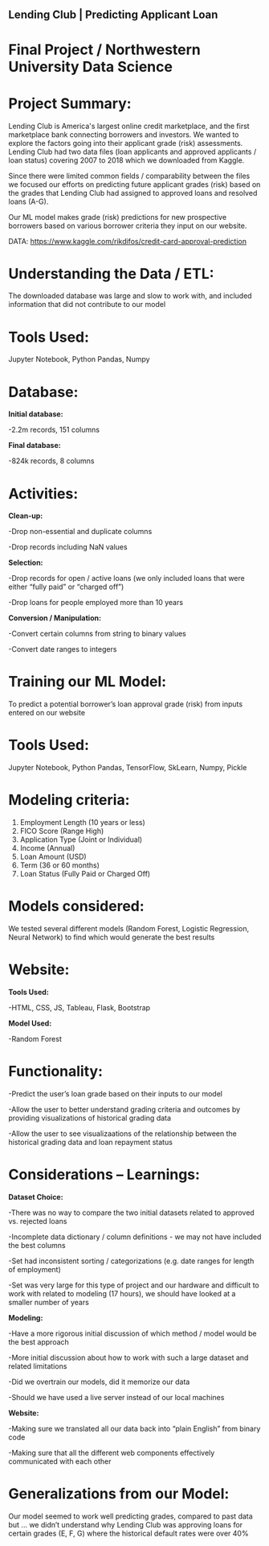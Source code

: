 ## Lending Club | Predicting Applicant Loan
# Final Project / Northwestern University Data Science

# Project Summary:
Lending Club is America's largest online credit marketplace, and the first 
marketplace bank connecting borrowers and investors. We wanted to 
explore the factors going into their  applicant grade (risk) assessments.
Lending Club had two data files (loan applicants and approved applicants / 
loan status) covering 2007 to 2018 which we downloaded from Kaggle.  

Since there were limited common fields / comparability between the files 
we focused our efforts on predicting future applicant grades (risk) based on
the grades that Lending Club had assigned to approved loans and resolved
loans (A-G).

Our ML model makes grade (risk) predictions for new prospective 
borrowers based on various borrower criteria they input on our website.

DATA: https://www.kaggle.com/rikdifos/credit-card-approval-prediction

# Understanding the Data / ETL:

The downloaded database was large and slow to work with, and 
included information that did not contribute to our model

# Tools Used: 

Jupyter Notebook, Python Pandas, Numpy

# Database: 

**Initial database:**

-2.2m records, 151 columns

**Final database:** 

-824k records, 8 columns

# Activities:

**Clean-up:**

-Drop non-essential and duplicate columns 

-Drop records including NaN values


**Selection:**

-Drop records for open / active loans (we only included 
loans that were either “fully paid” or “charged off”) 

-Drop loans for people employed more than 10 years


**Conversion / Manipulation:**

-Convert certain columns from string to binary values 

-Convert date ranges to integers


# Training our ML Model:

To predict a potential borrower’s loan approval grade (risk) from 
inputs entered on our website

# Tools Used: 

Jupyter Notebook, Python Pandas, TensorFlow, SkLearn, Numpy, Pickle


# Modeling criteria:  

1. Employment Length (10 years or less)
2. FICO Score (Range High) 
3. Application Type (Joint or Individual)
4. Income (Annual)
5. Loan Amount (USD)
6. Term (36 or 60 months)
7. Loan Status (Fully Paid or Charged Off) 


# Models considered:  

We tested several different models (Random Forest, Logistic Regression, Neural Network) to find which would generate the best results 


# Website:

**Tools Used:** 

-HTML, CSS, JS, Tableau, Flask, Bootstrap

**Model Used:**  

-Random Forest


# Functionality:

-Predict the user’s loan grade based on their inputs to our model

-Allow the user to better understand grading criteria and 
outcomes by providing visualizations of historical grading data 

-Allow the user to see visualizaations of the relationship between the historical 
grading data and loan repayment status 


# Considerations – Learnings:

**Dataset Choice:**

-There was no way to compare the two initial datasets related
to approved vs. rejected loans

-Incomplete data dictionary / column definitions - we may not
have included the best columns  

-Set had inconsistent sorting / categorizations (e.g. date 
ranges for length of employment)

-Set was very large for this type of project and our hardware 
and difficult  to work with related to modeling (17 hours), we 
should have looked at a smaller number of years 


**Modeling:**

-Have a more rigorous initial discussion of which method / 
model would be the best approach

-More initial discussion about how to work with such a large 
dataset and related limitations

-Did we overtrain our models, did it memorize our data

-Should we have used a live server instead of our local 
machines


**Website:**

-Making sure we translated all our data back into “plain 
English” from binary code

-Making sure that all the different web components 
effectively communicated with each other 


# Generalizations from our Model:

Our model seemed to work well predicting grades, compared to past data
but ... we didn’t understand why Lending Club was approving loans for 
certain grades (E, F, G) where the historical default rates were over 40%


